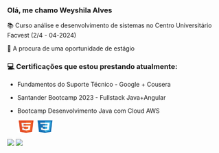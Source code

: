 ### Olá, me chamo Weyshila Alves


📚 Curso análise e desenvolvimento de sistemas no Centro Universitário Facvest (2/4 - 04-2024) 

🧐 A procura de uma oportunidade de estágio

### 💻 Certificações que estou prestando atualmente:
- Fundamentos do Suporte Técnico - Google + Cousera
- Santander Bootcamp 2023 - Fullstack Java+Angular
- Bootcamp Desenvolvimento Java com Cloud AWS 

  
  <img align="center" alt="Rafa-HTML" height="30" width="40" src="https://raw.githubusercontent.com/devicons/devicon/master/icons/html5/html5-original.svg">  <img align="center" alt="Rafa-CSS" height="30" width="40" src="https://raw.githubusercontent.com/devicons/devicon/master/icons/css3/css3-original.svg">
  
<div>
<a href="https://www.instagram.com/alwsehyi/" target="_blank"><img src="https://img.shields.io/badge/-Instagram-%23E4405F?style=for-the-badge&logo=instagram&logoColor=white" target="_blank"></a>  
<a href = "https://outlook.live.com/mail/0/"><img src="https://img.shields.io/badge/Microsoft_Outlook-0078D4?style=for-the-badge&logo=microsoft-outlook&logoColor=white" target="_blank"></a>
</div>
